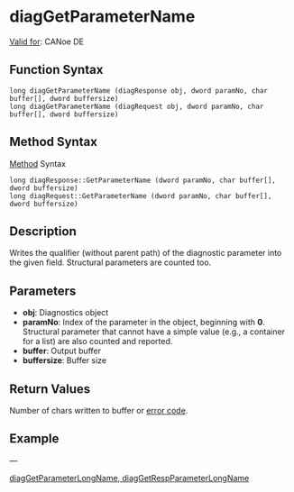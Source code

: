 # diagGetParameterName

[Valid for](../../../Shared/FeatureAvailability.md): CANoe DE

## Function Syntax

```plaintext
long diagGetParameterName (diagResponse obj, dword paramNo, char buffer[], dword buffersize)
long diagGetParameterName (diagRequest obj, dword paramNo, char buffer[], dword buffersize)
```

## Method Syntax

[Method](../../../Shared/CAPL/General/ClassesAndObjects.md) Syntax

```plaintext
long diagResponse::GetParameterName (dword paramNo, char buffer[], dword buffersize)
long diagRequest::GetParameterName (dword paramNo, char buffer[], dword buffersize)
```

## Description

Writes the qualifier (without parent path) of the diagnostic parameter into the given field. Structural parameters are counted too.

## Parameters

- **obj**: Diagnostics object
- **paramNo**: Index of the parameter in the object, beginning with **0**. Structural parameter that cannot have a simple value (e.g., a container for a list) are also counted and reported.
- **buffer**: Output buffer
- **buffersize**: Buffer size

## Return Values

Number of chars written to buffer or [error code](../CAPLfunctionsDiagnosticsErrorCode.md).

## Example

—

[diagGetParameterLongName, diagGetRespParameterLongName](CAPLfunctiondiagGetParameterLongName.md)

